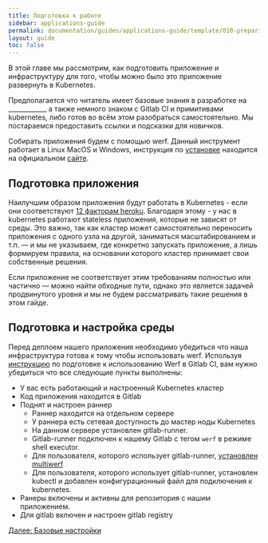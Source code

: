 ```yaml
---
title: Подготовка к работе
sidebar: applications-guide
permalink: documentation/guides/applications-guide/template/010-preparing.html
layout: guide
toc: false
---
```


В этой главе мы рассмотрим, как подготовить приложение и инфраструктуру для того, чтобы можно было это приложение развернуть в Kubernetes.

Предполагается что читатель имеет базовые знания в разработке на ____________ а также немного знаком с Gitlab CI и примитивами kubernetes, либо готов во всём этом разобраться самостоятельно. Мы постараемся предоставить ссылки и подсказки для новичков.

Собирать приложения будем с помощью werf. Данный инструмент работает в Linux MacOS и Windows, инструкция по [установке](https://ru.werf.io/documentation/guides/installation.html) находится на официальном [сайте](https://ru.werf.io/).

## Подготовка приложения

Наилучшим образом приложения будут работать в Kubernetes - если они соответствуют [12 факторам heroku](https://12factor.net/). Благодаря этому - у нас в kubernetes работают stateless приложения, которые не зависят от среды. Это важно, так как кластер может самостоятельно переносить приложения с одного узла на другой, заниматься масштабированием и т.п. — и мы не указываем, где конкретно запускать приложение, а лишь формируем правила, на основании которого кластер принимает свои собственные решения.

Если приложение не соответствует этим требованиям полностью или частично — можно найти обходные пути, однако это является задачей продвинутого уровня и мы не будем рассматривать такие решения в этом гайде.

## Подготовка и настройка среды

Перед деплоем нашего приложения необходимо убедиться что наша инфраструктура готова к тому чтобы использовать werf. Используя [инструкцию](https://ru.werf.io/documentation/guides/gitlab_ci_cd_integration.html#%D0%BD%D0%B0%D1%81%D1%82%D1%80%D0%BE%D0%B9%D0%BA%D0%B0-runner) по подготовке к использованию Werf в Gitlab CI, вам нужно убедиться что все следующие пункты выполнены:

*   У вас есть работающий и настроенный Kubernetes кластер
*   Код приложения находится в Gitlab
*   Поднят и настроен раннер
    *   Раннер находится на отдельном сервере
    *   У раннера есть сетевая доступность до мастер ноды Kubernetes
    *   На данном сервере установлен gitlab-runner.
    *   Gitlab-runner подключен к нашему Gitlab с тегом `werf` в режиме shell executor. 
    *   Для пользователя, которого использует gitlab-runner, [установлен multiwerf](https://ru.werf.io/documentation/guides/installation.html#installing-multiwerf)
    *   Для пользователя, которого использует gitlab-runner, установлен kubectl и добавлен конфигурационный файл для подключения к kubernetes.
*   Ранеры включены и активны для репозитория с нашим приложением.
*   Для gitlab включен и настроен gitlab registry

<div>
    <a href="020-basic.html" class="nav-btn">Далее: Базовые настройки</a>
</div>
